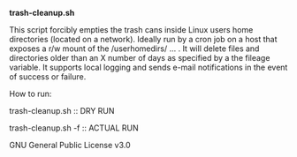 **trash-cleanup.sh**

This script forcibly empties the trash cans inside Linux users home directories (located on a network). Ideally run by a cron job on a host that exposes a r/w mount of the /userhomedirs/<user1> ... <user2>. 
It will delete files and directories older than an X number of days as specified by a the fileage variable. It supports local logging and sends e-mail notifications in the event of success or failure.

How to run:

trash-cleanup.sh      :: DRY RUN

trash-cleanup.sh -f   :: ACTUAL RUN


GNU General Public License v3.0
